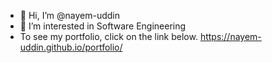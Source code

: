 - 👋 Hi, I’m @nayem-uddin
- 👀 I’m interested in Software Engineering
- To see my portfolio, click on the link below.
  https://nayem-uddin.github.io/portfolio/

<!---
nayem-uddin/nayem-uddin is a ✨ special ✨ repository because its `README.md` (this file) appears on your GitHub profile.
You can click the Preview link to take a look at your changes.
--->
